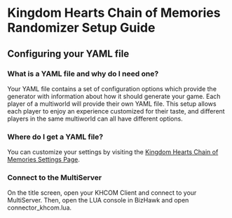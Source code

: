 # Kingdom Hearts Chain of Memories Randomizer Setup Guide

## Configuring your YAML file

### What is a YAML file and why do I need one?

Your YAML file contains a set of configuration options which provide the generator with information about how it should
generate your game. Each player of a multiworld will provide their own YAML file. This setup allows each player to enjoy
an experience customized for their taste, and different players in the same multiworld can all have different options.

### Where do I get a YAML file?

You can customize your settings by visiting the [Kingdom Hearts Chain of Memories Settings Page](/games/Kingdom%20Hearts%20Chain%20of%20Memories/player-settings).

### Connect to the MultiServer

On the title screen, open your KHCOM Client and connect to your MultiServer.  Then, open the LUA console in BizHawk and open connector_khcom.lua.
